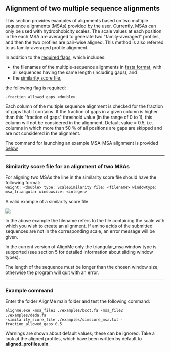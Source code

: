 ## Alignment of two multiple sequence alignments 

This section provides examples of alignments based on two multiple sequence
alignments (MSAs) provided by the user. Currently, MSAs can only be used
with hydrophobicity scales. The scale values at each position in the each MSA are averaged to generate two "family-averaged" profiles, and then the two profiles are pair-wise aligned. This method is
also referred to as family-averaged profile alignment.

In addition to the [required flags](./Running.md#required-inputs), which includes:  
- the filenames of the multiple-sequence alignments in [fasta format](Formats.md), with all sequences having the same length (including gaps), and  
- the [similarity score file](#Similarity-score-file-for-an-alignment-of-two-MSAs),   

the following flag is required:

`-fraction_allowed_gaps <double>`

Each column of the multiple sequence alignment is checked for the
fraction of gaps that it contains. If the fraction of gaps in a given
column is higher than this "fraction of gaps" threshold value (in the range of 0 to 1), this
column will not be considered in the alignment. Default value = 0.5,
i.e. columns in which more than 50 % of all positions are gaps are
skipped and are not considered in the alignment.

The command for launching an example MSA-MSA alignment is provided [below](#Example-command)

---

### Similarity score file for an alignment of two MSAs

For aligning two MSAs the line in the similarity score file should have the following format:  
`weight: <double> type: ScaleSimilarity file: <filename> windowtype: msa_triangular windowsize: <integer>`

A valid example of a similarity score file:

![](media/image8.png)

In the above example the filename refers to the file containing the
scale with which you wish to create an alignment. If amino acids of the
submitted sequences are not in the corresponding scale, an error message
will be given.

In the current version of AlignMe only the triangular_msa window type
is supported (see section 5 for detailed information about sliding
window types).

The length of the sequence must be longer than the chosen window size;
otherwise the program will quit with an error.

---

### Example command

Enter the folder AlignMe main folder and test the following command:

```
alignme.exe -msa_file1 ./examples/bcct.fa -msa_file2 ./examples/deda.fa 
-similarity_score_file ./examples/simscore_msa.txt -fraction_allowed_gaps 0.5
```

Warnings are shown about default values; these can be ignored. Take a
look at the aligned profiles, which have been written by default to
**aligned_profiles.aln**.
